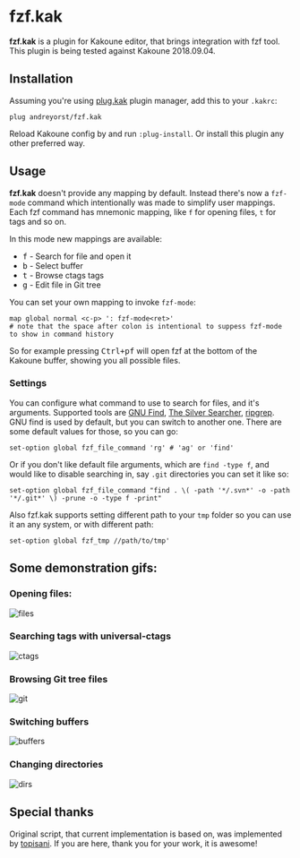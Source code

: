 # fzf.kak

**fzf.kak** is a plugin for Kakoune editor, that brings integration with fzf
tool. This plugin is being tested against Kakoune 2018.09.04.

## Installation

Assuming you're using [plug.kak](https://github.com/andreyorst/plug.kak)  plugin
manager, add this to your `.kakrc`:

```kak
plug andreyorst/fzf.kak
```

Reload Kakoune config by and run `:plug-install`. Or install this plugin any other preferred way.

## Usage

**fzf.kak** doesn't provide any mapping by default. Instead there's now a `fzf-mode` command
which intentionally was made to simplify user mappings. 
Each fzf command has mnemonic mapping, like `f` for opening files, `t` for tags and so on.

In this mode new mappings are available:
- <kbd>f</kbd> - Search for file and open it
- <kbd>b</kbd> - Select buffer
- <kbd>t</kbd> - Browse ctags tags
- <kbd>g</kbd> - Edit file in Git tree

You can set your own mapping to invoke `fzf-mode`:

```
map global normal <c-p> ': fzf-mode<ret>'
# note that the space after colon is intentional to suppess fzf-mode to show in command history
```

So for example pressing  <kbd>Ctrl+p</kbd><kbd>f</kbd>  will  open  fzf  at  the
bottom of the Kakoune buffer, showing you all possible files.

### Settings
You can configure what command to use to search for files, and it's arguments.
Supported tools are [GNU Find](https://www.gnu.org/software/findutils/), [The Silver Searcher](https://github.com/ggreer/the_silver_searcher), [ripgrep](https://github.com/BurntSushi/ripgrep). GNU find is used by default, but you can switch to another one. There are some default values for those, so you can go:

```kak
set-option global fzf_file_command 'rg' # 'ag' or 'find' 
```

Or if you don't like default file arguments, which are `find -type f`, and would like to disable searching in, say `.git` directories you can set it like so:

```kak
set-option global fzf_file_command "find . \( -path '*/.svn*' -o -path '*/.git*' \) -prune -o -type f -print"
```

Also fzf.kak supports setting different path to your `tmp` folder so you can use it an any system, or with different path:

```kak
set-option global fzf_tmp //path/to/tmp'
```

## Some demonstration gifs:
### Opening files:
![files](https://user-images.githubusercontent.com/19470159/45917778-3988e200-be85-11e8-890d-b180d013b99e.gif)

### Searching tags with universal-ctags
![ctags](https://user-images.githubusercontent.com/19470159/45917775-3988e200-be85-11e8-8959-d7ddf17961b7.gif)

### Browsing Git tree files
![git](https://user-images.githubusercontent.com/19470159/45917779-3988e200-be85-11e8-9136-c0c830e838bc.gif)

### Switching buffers
![buffers](https://user-images.githubusercontent.com/19470159/45917774-38f04b80-be85-11e8-963b-5721bd6364b3.gif)

### Changing directories
![dirs](https://user-images.githubusercontent.com/19470159/45917776-3988e200-be85-11e8-89bf-7c1453806c83.gif)

## Special thanks
Original script, that current implementation is based on, was implemented by [topisani](https://github.com/topisani). If you are here, thank you for your work, it is awesome!
